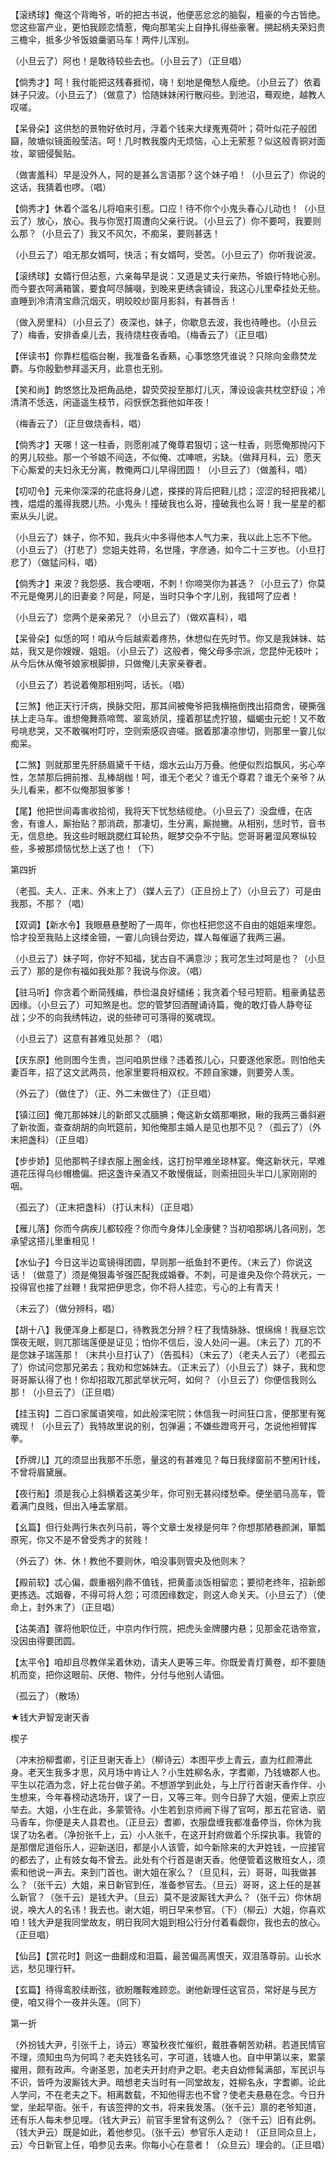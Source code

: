 <!-- { "loadSidebar": true } -->
【滚绣球】俺这个背晦爷，听的把古书说，他便恶忿忿的脑裂，粗豪的今古皆绝。您这些富产业，更怕我顾恋情惹，俺向那笔尖上自挣扎得些豪奢。搠起柄夫荣妇贵三檐伞，抵多少爷饭娘羹驷马车！两件儿浑别。

（小旦云了）阿也！是敢待较些去也。（小旦云了）（正旦唱）

【倘秀才】呵！我付能把这残春捱彻，嗨！刬地是俺愁人瘦绝。（小旦云了）依着妹子只波。（小旦云了）（做意了）恰随妹妹闲行散闷些。到池沼，蓦观绝，越教人叹嗟。

【呆骨朵】这供愁的景物好依时月，浮着个钱来大绿嵬嵬荷叶；荷叶似花子般团圝，陂塘似镜面般莹洁。呵！几时教我腹内无烦恼，心上无萦惹？似这般青铜对面妆，翠钿侵鬓贴。

（做害羞科）早是没外人，阿的是甚么言语那？这个妹子咱！（小旦云了）你说的这话，我猜着也啰。（唱）

【倘秀才】休着个滥名儿将咱来引惹。口应！待不你个小鬼头春心儿动也！（小旦云了）放心，放心。我与你宽打周遭向父亲行说。（小旦云了）你不要呵，我要则么那？（小旦云了）我又不风欠，不痴呆，要则甚迭！

（小旦云了）咱无那女婿呵，快活；有女婿呵，受苦。（小旦云了）你听我说波。

【滚绣球】女婿行但沾惹，六亲每早是说：又道是丈夫行亲热，爷娘行特地心别。而今要衣呵满箱箧，要食呵尽餔啜，到晚来更绣衾铺设，我这心儿里牵挂处无些。直睡到冷清清宝鼎沉烟灭，明皎皎纱窗月影斜，有甚唇舌！

（做入房里科）（小旦云了）夜深也，妹子，你歇息去波，我也待睡也。（小旦云了）梅香，安排香桌儿去，我待烧柱夜香咱。（梅香云了）（正旦唱）

【伴读书】你靠栏槛临台榭，我准备名香爇，心事悠悠凭谁说？只除向金鼎焚龙麝。与你殷勤参拜遥天月，此意也无别。

【笑和尚】韵悠悠比及把角品绝，碧荧荧投至那灯儿灭，薄设设衾共枕空舒设；冷清清不恁迭，闲遥遥生枝节，闷恹恹怎捱他如年夜！

（梅香云了）（正旦做烧香科，唱）

【倘秀才】天哪！这一柱香，则愿削减了俺尊君狠切；这一柱香，则愿俺那抛闪下的男儿较些。那一个爷娘不间迭，不似俺、忒唓嗻，劣缺。（做拜月科，云）愿天下心厮爱的夫妇永无分离，教俺两口儿早得团圆！（小旦云了）（做羞科，唱）

【叨叨令】元来你深深的花底将身儿遮，搽搽的背后把鞋儿捻；涩涩的轻把我裙儿拽，煴煴的羞得我腮儿热。小鬼头！撞破我也么哥，撞破我也么哥！我一星星的都索从头儿说。

（小旦云了）妹子，你不知，我兵火中多得他本人气力来，我以此上忘不下他。（小旦云了）（打悲了）您姐夫姓蒋，名世隆，字彦通，如今二十三岁也。（小旦打悲了）（做猛问科，唱）

【倘秀才】来波？我怨感、我合哽咽，不刺！你啼哭你为甚迭？（小旦云了）你莫不元是俺男儿的旧妻妾？阿是，阿是，当时只争个字儿别，我错呵了应者！

（小旦云了）您两个是亲弟兄？（小旦云了）（做欢喜科），唱

【呆骨朵】似恁的呵！咱从今后越索着疼热，休想似在先时节。你又是我妹妹、姑姑，我又是你嫂嫂、姐姐。（小旦云了）这般者，俺父母多宗派，您昆仲无枝叶；从今后休从俺爷娘家根脚排，只做俺儿夫家亲眷者。

（小旦云了）若说着俺那相别呵，话长。（唱）

【三煞】他正天行汗病，换脉交阳，那其间被俺爷把我横拖倒拽出招商舍，硬撕强扶上走马车。谁想俺舞燕啼莺、翠鸾娇凤，撞着那猛虎狞狼，蝠蝎虫元蛇！又不敢号咷悲哭，又不敢嘱咐叮咛，空则索感叹咨嗟。据着那凄凉惨切，则那里一霎儿似痴呆。

【二煞】则就那里先肝肠眉黛千干结，烟水云山万万叠。他便似烈焰飘风，劣心卒性，怎禁那后拥前推、乱棒胡枷！呵，谁无个老父？谁无个尊君？谁无个亲爷？从头儿看来，都不似俺那狠爹爹！

【尾】他把世间毒害收拾彻，我将天下忧愁结缆绝。（小旦云了）没盘缠，在店舍，有谁人，厮抬贴？那消疏，那凄切，生分离，厮抛撇。从相别，恁时节，音书无，信息绝。我这些时眼跳腮红耳轮热，眠梦交杂不宁贴。您哥哥暑湿风寒纵较些，多被那烦恼忧愁上送了也！（下）

第四折

（老孤、夫人、正末、外末上了）（媒人云了）（正旦扮上了）（小旦云了）可是由我那，不那？（唱）

【双调】【新水令】我眼悬悬整盼了一周年，你也枉把您这不自由的姐姐来埋怨。恰才投至我贴上这缕金钿，一霎儿向镜台旁边，媒人每催逼了我两三遍。

（小旦云了）妹子呵，你好不知福，犹古自不满意沙；我可怎生过呵是也？（小旦云了）那的是你有福如我处那？我说与你波。（唱）

【驻马听】你贪着个断简残编，恭俭温良好缱绻；我贪着个轻弓短箭。粗豪勇猛恶因缘。（小旦云了）可知煞是也。您的管梦回酒醒诵诗篇，俺的敢灯昏人静夸征战；少不的向我绣帏边，说的些碜可可落得的冤魂现。

（小旦云了）这意有甚难见处那？（唱）

【庆东原】他则图今生贵，岂问咱夙世缘？违着孩儿心，只要遂他家愿。则怕他夫妻百年，招了这文武两员，他家里要将相双权。不顾自家嫌，则要旁人羡。

（外云了）（做住了）（正、外二末做住了）（正旦唱）

【镇江回】俺兀那姊妹儿的新郎又忒腼腆；俺这新女婿那嘲掀，瞅的我两三番斜避了新妆面，查查胡胡的向玳筵前，知他俺那主婚人是见也那不见？（孤云了）（外末把盏科）（正旦唱）

【步步娇】见他那鸭子绿衣服上圈金线，这打扮早难坐琼林宴。俺这新状元，早难道花压得乌纱帽檐偏。把这盏许亲酒又不敢慢俄延，则索扭回头半口儿家刚刚的咽。

（孤云了）（正末把盏科）（打认末科）（正旦唱）

【雁儿落】你而今病疾儿都较痊？你而今身体儿全康健？当初咱那埚儿各间别，怎承望这搭儿里重相见！

【水仙子】今日这半边鸾镜得团圆，早则那一纸鱼封不更传。（末云了）你说这话！（做意了）须是俺狠毒爷强匹配我成婚眷。不刺，可是谁央及你个蒋状元，一投得官也接了丝鞭！我常把伊思念，你不将人挂恋，亏心的上有青天！

（末云了）（做分辨科，唱）

【胡十八】我便浑身上都是口，待教我怎分辨？枉了我情脉脉、恨绵绵！我昼忘饮馔夜无眠，则兀那瑞莲便是证见；怕你不信后，没人处问一遍。（末云了）兀的不是您妹子瑞莲那！（末共小旦打认了）（告孤科）（末云了）（老夫人云了）（老孤云了）你试问您那兄弟去；我劝和您姊妹去。（正末云了）（小旦云了）妹子，我和您哥哥厮认得了也！你却招取兀那武举状元呵，如何？（小旦云了）你便信我则么那！（小旦云了）（正旦唱）

【挂玉钩】二百口家属语笑喧，如此般深宅院；休信我一时间狂口言，便那里有冤魂现！（小旦云了）我特故里说的别，包弹遍；不嫌些蹬弯开弓，怎说他袒臂挥拳。

【乔牌儿】兀的须显出我那不乐愿，量这的有甚难见？每日我绿窗前不整闲针线，不曾将眉黛展。

【夜行船】须是我心上斜横着这美少年，你可别无甚闷缕愁牵。便坐驷马高车，管着满门良贱，但出入唾盂掌扇。

【幺篇】但行处两行朱衣列马前，等个文章士发禄是何年？你想那陋巷颜渊，箪瓢原宪，你又不是不曾受秀才的贫贱！

（外云了）休、休！教他不要则休，咱没事则管央及他则末？

【殿前软】忒心偏，觑重裀列鼎不值钱，把黄齑淡饭相留恋；要彻老终年，招新郎更拣选。忒姻眷，不得可将人怨；可须因缘数定，则这人命关天。（小旦云了）（使命上，封外末了）（正旦唱）

【沽美酒】骤将他职位迁，中京内作行院，把虎头金牌腰内悬；见那金花诰帝宣，没因由得要团圆。

【太平令】咱却且尽教佯呆着休劝，请夫人更等三年。你既爱青灯黄卷，却不要随机而变，把你这眼前、厌倦、物件，分付与他别人请佃。

（孤云了）（散场）
　
　

★钱大尹智宠谢天香

楔子

（冲末扮柳耆卿，引正旦谢天香上）（柳诗云）本图平步上青云，直为红颜滞此身。老天生我多才思，风月场中肯让人？小生姓柳名永，字耆卿，乃钱塘郡人也。平生以花酒为念，好上花台做子弟。不想游学到此处，与上厅行首谢天香作伴、小生想来，今年春榜动选场开，误了一日，又等三年。则今日辞了大姐，便索上京应举去。大姐，小生在此，多蒙管待。小生若到京师阙下得了官呵，那五花官诰、驷马香车，你便是夫人县君也。（正旦云）耆卿，衣服盘缠我都准备停当，你休为我误了功名者。（净扮张千上，云）小人张千，在这开封府做着个乐探执事。我管的是那僧尼道俗乐人，迎新送旧，都是小人该管，如今新除来的大尹姓钱，一应接官的都去了，止有妓女每不曾去。此处有个行首是谢天香。他便管着这散班女人，须索和他说一声去。来到门首也。谢大姐在家么？（旦见科，云）哥哥，叫我做甚么？（张千云）大姐，来日新官到任，准备参官去。（旦云）哥哥，这上任的是甚么新官？（张千云）是钱大尹。（旦云）莫不是波厮钱大尹么？（张千云）你休胡说，唤大人的名讳！我去也。谢大姐，明日早来参官。（下）（柳云）大姐，你喜欢咱！钱大尹是我同堂故友，明日我同大姐到相公行分付着看觑你，我也去的放心。（正旦唱）

【仙吕】【赏花时】则这一曲翻成和泪篇，最苦偏高离恨天，双泪落尊前。山长水远，愁见理行轩。

【玄篇】待得鸾胶续断弦，欲盼雕鞍难顾恋。谢他新理任这官员，常好是与民方便，咱又得个一夜并头莲。（同下）

第一折

（外扮钱大尹，引张千上，诗云）寒蛩秋夜忙催织，戴胜春朝苦劝耕。若道民情官不理，须知虫鸟为何鸣？老夫姓钱名可，字可道，钱塘人也。自中甲第以来，累蒙擢用，颇有政声。今谢圣恩，加老夫开封府尹之职。老夫自幼修髯满部，军民识与不识，皆呼为波厮钱大尹。暗想老夫当时有一同堂故友，姓柳名永，字耆卿。论此人学问，不在老夫之下。相离数载，不知他得志也不曾？使老夫悬悬在念。今日升堂，坐起早衙。张千，有该签押的文书，将来我发落。（张千云）禀的老爷知道，还有乐人每未参见哩。（钱大尹云）前官手里曾有这例么？（张千云）旧有此例。（钱大尹云）既是如此，着他参见。（张千云）参官乐人走动！（正旦同众旦上，云）今日新官上任，咱参见去来。你每小心在意者！（众旦云）理会的。（正旦唱）

